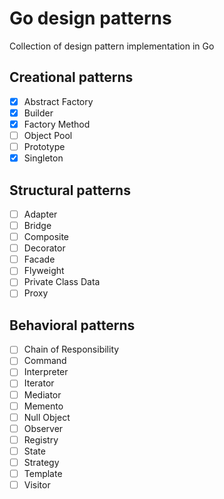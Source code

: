 # Go design patterns
Collection of design pattern implementation in Go

## Creational patterns
- [x] Abstract Factory 
- [x] Builder
- [x] Factory Method
- [ ] Object Pool
- [ ] Prototype
- [x] Singleton

## Structural patterns
- [ ] Adapter
- [ ] Bridge
- [ ] Composite
- [ ] Decorator
- [ ] Facade
- [ ] Flyweight
- [ ] Private Class Data
- [ ] Proxy

## Behavioral patterns
- [ ] Chain of Responsibility
- [ ] Command
- [ ] Interpreter
- [ ] Iterator
- [ ] Mediator
- [ ] Memento
- [ ] Null Object
- [ ] Observer
- [ ] Registry
- [ ] State
- [ ] Strategy
- [ ] Template
- [ ] Visitor
